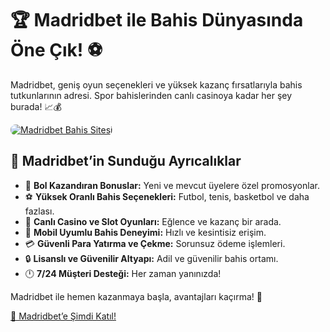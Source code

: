 <h1>🏆 Madridbet ile Bahis Dünyasında Öne Çık! ⚽️</h1>
<p>Madridbet, geniş oyun seçenekleri ve yüksek kazanç fırsatlarıyla bahis tutkunlarının adresi. Spor bahislerinden canlı casinoya kadar her şey burada! 📈💰</p>
<a href="https://t.me/+vT5xydT9LLBlMzA0" title="Madridbet’e Katıl">
    <img src="https://i.ibb.co/5K7Ks6w/zzzz3.gif" alt="Madridbet Bahis Sitesi" style="max-width:100%; height:auto; border-radius:8px;">
</a>
<h2>🌟 Madridbet’in Sunduğu Ayrıcalıklar</h2>
<ul>
    <li>🎁 <strong>Bol Kazandıran Bonuslar:</strong> Yeni ve mevcut üyelere özel promosyonlar.</li>
    <li>⚽️ <strong>Yüksek Oranlı Bahis Seçenekleri:</strong> Futbol, tenis, basketbol ve daha fazlası.</li>
    <li>🎲 <strong>Canlı Casino ve Slot Oyunları:</strong> Eğlence ve kazanç bir arada.</li>
    <li>📱 <strong>Mobil Uyumlu Bahis Deneyimi:</strong> Hızlı ve kesintisiz erişim.</li>
    <li>💳 <strong>Güvenli Para Yatırma ve Çekme:</strong> Sorunsuz ödeme işlemleri.</li>
    <li>🔒 <strong>Lisanslı ve Güvenilir Altyapı:</strong> Adil ve güvenilir bahis ortamı.</li>
    <li>🕛 <strong>7/24 Müşteri Desteği:</strong> Her zaman yanınızda!</li>
</ul>
<p>Madridbet ile hemen kazanmaya başla, avantajları kaçırma! 🚀</p>
<a href="https://t.me/+vT5xydT9LLBlMzA0" class="join-button">🔗 Madridbet’e Şimdi Katıl!</a>
